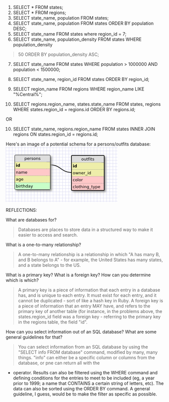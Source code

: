 1) SELECT * FROM states;
2) SELECT * FROM regions;
3) SELECT state_name, population FROM states;
4) SELECT state_name, population FROM states ORDER BY population DESC;
5) SELECT state_name FROM states where region_id = 7;
6) SELECT state_name, population_density FROM states WHERE population_density
> 50 ORDER BY population_density ASC;
7) SELECT state_name FROM states WHERE population > 1000000 AND population  < 1500000;
8) SELECT state_name, region_id FROM states ORDER BY region_id;
9) SELECT region_name FROM regions WHERE region_name LIKE "%Central%";

10)  SELECT regions.region_name, states.state_name FROM states, regions WHERE states.region_id = regions.id ORDER BY regions.id;

OR 

10) SELECT state_name, regions.region_name FROM states INNER JOIN regions ON states.region_id = regions.id;

Here's an image of a potential schema for a persons/outfits database:
![schema](assignment84schema.png)


REFLECTIONS:

What are databases for?

>Databases are places to store data in a structured way to make it easier to
access and search.

What is a one-to-many relationship?

>A one-to-many relationship is a relationship in which "A has many B, and B
belongs to A" - for example, the United States has many states, and a state
belongs to the US.

What is a primary key? What is a foreign key? How can you determine which is which?

>A primary key is a piece of information that each entry in a database has,
and is unique to each entry. It must exist for each entry, and it cannot be
duplicated - sort of like a hash key in Ruby. A foreign key is a piece of
information that an entry MAY have, and refers to the primary key of another
table (for instance, in the problems above, the states.region_id field was a
foreign key - referring to the primary key in the regions table, the field
"id".

How can you select information out of an SQL database? What are some general
guidelines for that?

>You can select information from an SQL database by using the "SELECT info
FROM database" command, modified by many, many things. "info" can either be a
specific column or columns from the database, or pne can return all with the
* operator. Results can also be filtered using the WHERE command and defining
conditions for the entries to meet to be included (eg, a year prior to 1999;
a name that CONTAINS a certain string of letters, etc). The data can also be
sorted using the ORDER BY command. A general guideline, I guess, would be to
make the filter as specific as possible.

